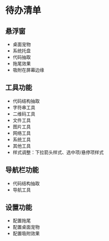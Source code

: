 # 待办清单
## 悬浮窗
- 桌面宠物
- 系统托盘
- 代码抽取
- 拖尾效果
- 吸附在屏幕边缘

## 工具功能
- 代码结构抽取
- 字符串工具
- 二维码工具
- 文件工具
- 图片工具
- 网络工具
- 系统工具
- 其他工具
- 样式调整：下拉箭头样式、选中项/悬停项样式

## 导航栏功能
- 代码结构抽取
- 导航工具

## 设置功能
- 配置拖尾
- 配置桌面宠物
- 配置吸附效果